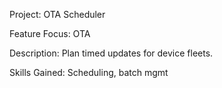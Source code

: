 Project: OTA Scheduler 

Feature Focus: OTA 

Description: Plan timed updates for device fleets. 

Skills Gained: Scheduling, batch mgmt 